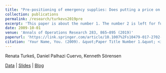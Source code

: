 ```yaml
---
title: "Pre-positioning of emergency supplies: Does putting a price on human life help to save lives?"
collection: publications
permalink: /research/turkevs2019pre
excerpt: 'This paper is about the number 1. The number 2 is left for future work.'
date: 2009-10-01
venue: 'Annals of Operations Research 283, 865–895 (2019)'
paperurl: 'https://link.springer.com/article/10.1007%2Fs10479-017-2702-1'
citation: 'Your Name, You. (2009). &quot;Paper Title Number 1.&quot; <i>Journal 1</i>. 1(1).'
---
```

Renata Turkeš, Daniel Palhazi Cuervo, Kenneth Sörensen

[Data](https://antor.uantwerpen.be/data-used-in-the-paper-pre-positioning-of-emergency-supplies-does-putting-a-price-on-human-life-help-to-save-lives/) | [Slides](https://antor.uantwerpen.be/wp-content/papercite-data/pdf/turkevs2016pre_pres.pdf) | [Blog](https://antor.uantwerpen.be/does-putting-a-price-on-human-life-help-to-save-lives/)
